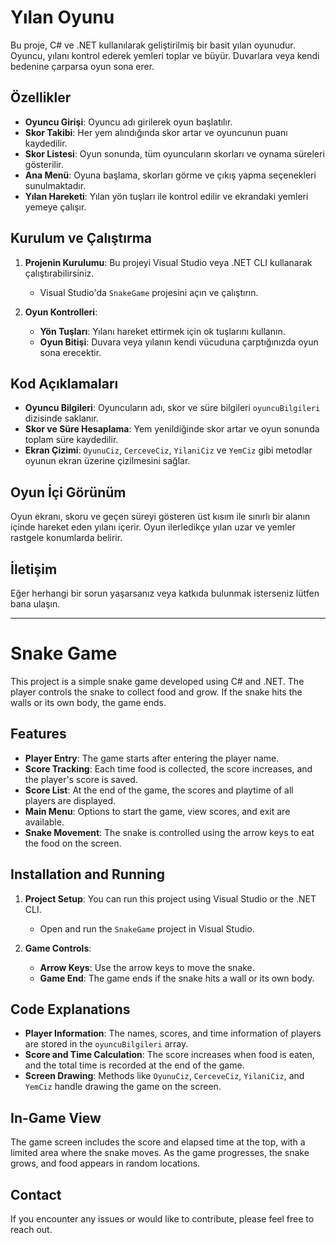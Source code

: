 # Yılan Oyunu

Bu proje, C# ve .NET kullanılarak geliştirilmiş bir basit yılan oyunudur. Oyuncu, yılanı kontrol ederek yemleri toplar ve büyür. Duvarlara veya kendi bedenine çarparsa oyun sona erer.

## Özellikler

- **Oyuncu Girişi**: Oyuncu adı girilerek oyun başlatılır.
- **Skor Takibi**: Her yem alındığında skor artar ve oyuncunun puanı kaydedilir.
- **Skor Listesi**: Oyun sonunda, tüm oyuncuların skorları ve oynama süreleri gösterilir.
- **Ana Menü**: Oyuna başlama, skorları görme ve çıkış yapma seçenekleri sunulmaktadır.
- **Yılan Hareketi**: Yılan yön tuşları ile kontrol edilir ve ekrandaki yemleri yemeye çalışır.
  
## Kurulum ve Çalıştırma

1. **Projenin Kurulumu**: Bu projeyi Visual Studio veya .NET CLI kullanarak çalıştırabilirsiniz.
   - Visual Studio'da `SnakeGame` projesini açın ve çalıştırın.
   
2. **Oyun Kontrolleri**:
   - **Yön Tuşları**: Yılanı hareket ettirmek için ok tuşlarını kullanın.
   - **Oyun Bitişi**: Duvara veya yılanın kendi vücuduna çarptığınızda oyun sona erecektir.

## Kod Açıklamaları

- **Oyuncu Bilgileri**: Oyuncuların adı, skor ve süre bilgileri `oyuncuBilgileri` dizisinde saklanır.
- **Skor ve Süre Hesaplama**: Yem yenildiğinde skor artar ve oyun sonunda toplam süre kaydedilir.
- **Ekran Çizimi**: `OyunuCiz`, `CerceveCiz`, `YilaniCiz` ve `YemCiz` gibi metodlar oyunun ekran üzerine çizilmesini sağlar.
  
## Oyun İçi Görünüm

Oyun ekranı, skoru ve geçen süreyi gösteren üst kısım ile sınırlı bir alanın içinde hareket eden yılanı içerir. Oyun ilerledikçe yılan uzar ve yemler rastgele konumlarda belirir.

## İletişim

Eğer herhangi bir sorun yaşarsanız veya katkıda bulunmak isterseniz lütfen bana ulaşın.


-------------------------------------------------------------------------------------------------------

# Snake Game

This project is a simple snake game developed using C# and .NET. The player controls the snake to collect food and grow. If the snake hits the walls or its own body, the game ends.

## Features

- **Player Entry**: The game starts after entering the player name.
- **Score Tracking**: Each time food is collected, the score increases, and the player's score is saved.
- **Score List**: At the end of the game, the scores and playtime of all players are displayed.
- **Main Menu**: Options to start the game, view scores, and exit are available.
- **Snake Movement**: The snake is controlled using the arrow keys to eat the food on the screen.
  
## Installation and Running

1. **Project Setup**: You can run this project using Visual Studio or the .NET CLI.
   - Open and run the `SnakeGame` project in Visual Studio.
   
2. **Game Controls**:
   - **Arrow Keys**: Use the arrow keys to move the snake.
   - **Game End**: The game ends if the snake hits a wall or its own body.

## Code Explanations

- **Player Information**: The names, scores, and time information of players are stored in the `oyuncuBilgileri` array.
- **Score and Time Calculation**: The score increases when food is eaten, and the total time is recorded at the end of the game.
- **Screen Drawing**: Methods like `OyunuCiz`, `CerceveCiz`, `YilaniCiz`, and `YemCiz` handle drawing the game on the screen.
  
## In-Game View

The game screen includes the score and elapsed time at the top, with a limited area where the snake moves. As the game progresses, the snake grows, and food appears in random locations.

## Contact

If you encounter any issues or would like to contribute, please feel free to reach out.

